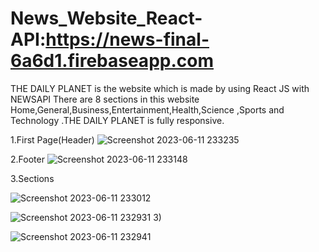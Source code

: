 # News_Website_React-API:https://news-final-6a6d1.firebaseapp.com
THE DAILY PLANET is the website which is made by using React JS with NEWSAPI
There are 8 sections in this website Home,General,Business,Entertainment,Health,Science ,Sports and Technology .THE DAILY PLANET is fully responsive.

1.First Page(Header)
![Screenshot 2023-06-11 233235](https://github.com/Saloni-Kumari-31/News_Website_React-API/assets/76212467/62bc0fef-47e1-4475-bb91-99befbae7e04)

2.Footer
![Screenshot 2023-06-11 233148](https://github.com/Saloni-Kumari-31/News_Website_React-API/assets/76212467/134fa349-e13b-40f7-8ba7-14eec9e2d8bc)

3.Sections

![Screenshot 2023-06-11 233012](https://github.com/Saloni-Kumari-31/News_Website_React-API/assets/76212467/5da922a7-355b-45cc-b7f5-3163fec08bff)

![Screenshot 2023-06-11 232931](https://github.com/Saloni-Kumari-31/News_Website_React-API/assets/76212467/31aab719-d2b3-46b0-9a3d-a306ef39311e)
3)

![Screenshot 2023-06-11 232941](https://github.com/Saloni-Kumari-31/News_Website_React-API/assets/76212467/8a65038f-948b-4296-a10d-dfc654e31d23)

